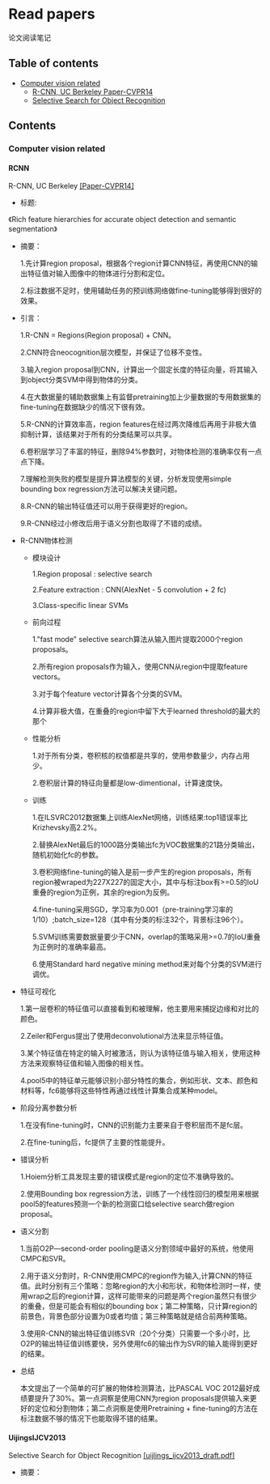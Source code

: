 # Read papers
论文阅读笔记

## Table of contents
- [Computer vision related](#computer-vision-related)
  - [R-CNN, UC Berkeley Paper-CVPR14](#rcnn)
  - [Selective Search for Object Recognition](#UijingsIJCV2013)

## Contents

### Computer vision related

#### RCNN
R-CNN, UC Berkeley [[Paper-CVPR14]](http://www.cv-foundation.org/openaccess/content_cvpr_2014/papers/Girshick_Rich_Feature_Hierarchies_2014_CVPR_paper.pdf)
- 标题:

《Rich feature hierarchies for accurate object detection and semantic segmentation》
- 摘要：

  1.先计算region proposal，根据各个region计算CNN特征，再使用CNN的输出特征值对输入图像中的物体进行分割和定位。
  
  2.标注数据不足时，使用辅助任务的预训练网络做fine-tuning能够得到很好的效果。
- 引言：

  1.R-CNN = Regions(Region proposal) + CNN。
  
  2.CNN符合neocognition层次模型，并保证了位移不变性。
  
  3.输入region proposal到CNN，计算出一个固定长度的特征向量，将其输入到object分类SVM中得到物体的分类。
  
  4.在大数据量的辅助数据集上有监督pretraining加上少量数据的专用数据集的fine-tuning在数据缺少的情况下很有效。
  
  5.R-CNN的计算效率高，region features在经过两次降维后再用于非极大值抑制计算，该结果对于所有的分类结果可以共享。
  
  6.卷积层学习了丰富的特征，删除94%参数时，对物体检测的准确率仅有一点点下降。
  
  7.理解检测失败的模型是提升算法模型的关键，分析发现使用simple bounding box regression方法可以解决关键问题。
  
  8.R-CNN的输出特征值还可以用于获得更好的region。
  
  9.R-CNN经过小修改后用于语义分割也取得了不错的成绩。
- R-CNN物体检测
  - 模块设计
  
    1.Region proposal : selective search
    
    2.Feature extraction : CNN(AlexNet - 5 convolution + 2 fc)
    
    3.Class-specific linear SVMs
  - 前向过程
  
    1."fast mode" selective search算法从输入图片提取2000个region proposals。
    
    2.所有region proposals作为输入，使用CNN从region中提取feature vectors。
    
    3.对于每个feature vector计算各个分类的SVM。
    
    4.计算非极大值，在重叠的region中留下大于learned threshold的最大的那个
  - 性能分析
  
    1.对于所有分类，卷积核的权值都是共享的，使用参数量少，内存占用少。
    
    2.卷积层计算的特征向量都是low-dimentional，计算速度快。
  - 训练
  
    1.在ILSVRC2012数据集上训练AlexNet网络，训练结果:top1错误率比Krizhevsky高2.2%。
    
    2.替换AlexNet最后的1000路分类输出fc为VOC数据集的21路分类输出，随机初始化fc的参数。
    
    3.卷积网络fine-tuning的输入是前一步产生的region proposals，所有region被wraped为227X227的固定大小，其中与标注box有>=0.5的IoU重叠的region为正例，其余的region为反例。
    
    4.fine-tuning采用SGD，学习率为0.001（pre-training学习率的1/10）;batch_size=128（其中有分类的标注32个，背景标注96个）。
    
    5.SVM训练需要数据量要少于CNN，overlap的策略采用>=0.7的IoU重叠为正例时的准确率最高。
    
    6.使用Standard hard negative mining method来对每个分类的SVM进行调优。
- 特征可视化

  1.第一层卷积的特征值可以直接看到和被理解，他主要用来捕捉边缘和对比的颜色。
  
  2.Zeiler和Fergus提出了使用deconvolutional方法来显示特征值。
  
  3.某个特征值在特定的输入时被激活，则认为该特征值与输入相关，使用这种方法来观察特征值和输入图像的相关性。
  
  4.pool5中的特征单元能够识别小部分特性的集合，例如形状、文本、颜色和材料等，fc6能够将这些特性再通过线性计算集合成某种model。
- 阶段分离参数分析

  1.在没有fine-tuning时，CNN的识别能力主要来自于卷积层而不是fc层。
  
  2.在fine-tuning后，fc提供了主要的性能提升。
- 错误分析

  1.Hoiem分析工具发现主要的错误模式是region的定位不准确导致的。
  
  2.使用Bounding box regression方法，训练了一个线性回归的模型用来根据pool5的features预测一个新的检测窗口给selective search做region proposal。
- 语义分割

  1.当前O2P—second-order pooling是语义分割领域中最好的系统，他使用CMPC和SVR。
  
  2.用于语义分割时，R-CNN使用CMPC的region作为输入,计算CNN的特征值。此时分别有三个策略：忽略region的大小和形状，和物体检测时一样，使用wrap之后的region计算，这样可能带来的问题是两个region虽然只有很少的重叠，但是可能会有相似的bounding box；第二种策略，只计算region的前景色，背景色部分设置为0或者均值；第三种策略就是结合前两种策略。
  
  3.使用R-CNN的输出特征值训练SVR（20个分类）只需要一个多小时，比O2P的输出特征值训练要快，另外使用fc6的输出作为SVR的输入能得到更好的结果。
- 总结

  本文提出了一个简单的可扩展的物体检测算法，比PASCAL VOC 2012最好成绩要提升了30%。第一点洞察是使用CNN为region proposals提供输入来更好的定位和分割物体；第二点洞察是使用Pretraining + fine-tuning的方法在标注数据不够的情况下也能取得不错的结果。

#### UijingsIJCV2013
Selective Search for Object Recognition [[uijlings_ijcv2013_draft.pdf]](https://ivi.fnwi.uva.nl/isis/publications/2013/UijlingsIJCV2013/UijlingsIJCV2013.pdf)
- 摘要：


  
